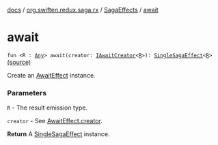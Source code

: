 [docs](../../index.md) / [org.swiften.redux.saga.rx](../index.md) / [SagaEffects](index.md) / [await](./await.md)

# await

`fun <R : `[`Any`](https://kotlinlang.org/api/latest/jvm/stdlib/kotlin/-any/index.html)`> await(creator: `[`IAwaitCreator`](../-i-await-creator.md)`<`[`R`](await.md#R)`>): `[`SingleSagaEffect`](../../org.swiften.redux.saga.common/-single-saga-effect/index.md)`<`[`R`](await.md#R)`>` [(source)](https://github.com/protoman92/KotlinRedux/tree/master/common/common-rx-saga/src/main/kotlin/org/swiften/redux/saga/rx/SagaEffects.kt#L32)

Create an [AwaitEffect](../-await-effect/index.md) instance.

### Parameters

`R` - The result emission type.

`creator` - See [AwaitEffect.creator](../-await-effect/creator.md).

**Return**
A [SingleSagaEffect](../../org.swiften.redux.saga.common/-single-saga-effect/index.md) instance.

